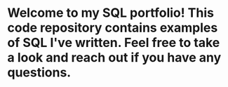 # Welcome to my SQL portfolio! This code repository contains examples of SQL I've written. Feel free to take a look and reach out if you have any questions.
